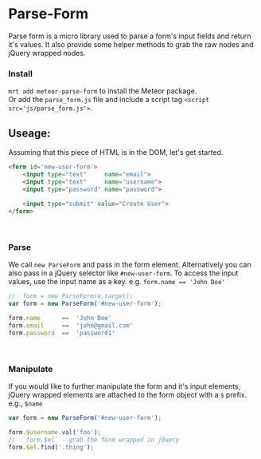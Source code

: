 # Parse-Form

Parse form is a micro library used to parse a form's input fields and return it's values. It also provide some helper methods to grab the raw nodes and jQuery wrapped nodes.



### Install

`mrt add meteor-parse-form` to install the Meteor package.  
Or add the `parse_form.js` file and include a script tag `<script src='js/parse_form.js'>`.  


## Useage: </br>

Assuming that this piece of HTML is in the DOM, let's get started.

```html
<form id='new-user-form'>
    <input type="text"     name="email">
    <input type="text"     name="username">
    <input type="password" name="password">
    
    <input type="submit" value="Create User">
</form>
```
<br/>



### Parse

We call `new ParseForm` and pass in the form element. Alternatively you can also pass in a jQuery selector like `#new-user-form`. To access the input values, use the input name as a key. e.g. `form.name == 'John Doe'`


```javascript
//  form = new ParseForm(e.target);
var form = new ParseForm('#new-user-form');

form.name      ==  'John Doe'
form.email     ==  'john@gmail.com'
form.password  ==  'password1'
```
<br/>



### Manipulate

If you would like to further manipulate the form and it's input elements, jQuery wrapped elements are attached to the form object with a `$` prefix. e.g., `$name`

```js
var form = new ParseForm('#new-user-form');

form.$username.val('foo');
//  `form.$el` - grab the form wrapped in jQuery
form.$el.find('.thing');
```
